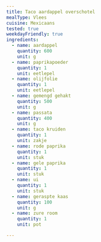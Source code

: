 ```yaml
---
title: Taco aardappel overschotel
mealType: Vlees
cuisine: Mexicaans
tested: true
weekdayFriendly: true
ingredients:
  - name: aardappel
    quantity: 600
    unit: g
  - name: paprikapoeder
    quantity: 1
    unit: eetlepel
  - name: olijfolie
    quantity: 1
    unit: eetlepel
  - name: gemengd gehakt
    quantity: 500
    unit: g
  - name: passata
    quantity: 400
    unit: g
  - name: taco kruiden
    quantity: 1
    unit: zakje
  - name: rode paprika
    quantity: 1
    unit: stuk
  - name: gele paprika
    quantity: 1
    unit: stuk
  - name: ui
    quantity: 1
    unit: stuk
  - name: geraspte kaas
    quantity: 100
    unit: g
  - name: zure room
    quantity: 1
    unit: pot

---
```


<Recipe />
